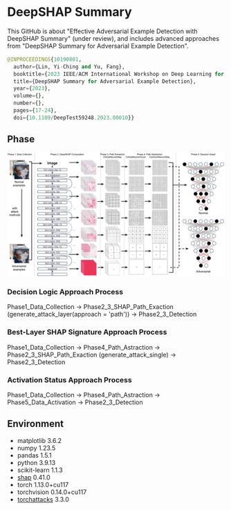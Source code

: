 # DeepSHAP Summary

This GitHub is about "Effective Adversarial Example Detection with DeepSHAP Summary" (under review), and includes advanced approaches from  "DeepSHAP Summary for Adversarial Example Detection".

```python
@INPROCEEDINGS{10190801,
  author={Lin, Yi-Ching and Yu, Fang},
  booktitle={2023 IEEE/ACM International Workshop on Deep Learning for Testing and Testing for Deep Learning (DeepTest)}, 
  title={DeepSHAP Summary for Adversarial Example Detection}, 
  year={2023},
  volume={},
  number={},
  pages={17-24},
  doi={10.1109/DeepTest59248.2023.00010}}
```


## Phase
![image](https://github.com/YiChingLLin/DeepSHAP_summary/blob/main/img/Phase.png)

### Decision Logic Approach Process
  Phase1_Data_Collection -> Phase2_3_SHAP_Path_Exaction (generate_attack_layer(approach = 'path')) -> Phase2_3_Detection
### Best-Layer SHAP Signature Approach Process
  Phase1_Data_Collection -> Phase4_Path_Astraction -> Phase2_3_SHAP_Path_Exaction (generate_attack_single) -> Phase2_3_Detection
### Activation Status Approach Process
  Phase1_Data_Collection -> Phase4_Path_Astraction -> Phase5_Data_Activation -> Phase2_3_Detection

## Environment
- matplotlib 3.6.2
- numpy 1.23.5
- pandas 1.5.1
- python 3.9.13
- scikit-learn 1.1.3
- [shap](https://github.com/slundberg/shap) 0.41.0
- torch 1.13.0+cu117
- torchvision 0.14.0+cu117
- [torchattacks](https://github.com/Harry24k/adversarial-attacks-pytorch) 3.3.0